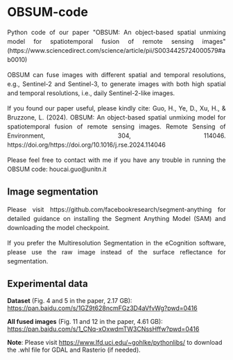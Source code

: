 # OBSUM-code
<p align = "justify" style="line-height:150%">Python code of our paper "OBSUM: An object-based spatial unmixing model for spatiotemporal fusion of remote sensing images" (https://www.sciencedirect.com/science/article/pii/S0034425724000579#ab0010)<br></p>
<p align = "justify" style="line-height:150%">OBSUM can fuse images with different spatial and temporal resolutions, e.g., Sentinel-2 and Sentinel-3, to generate images with both high spatial and temporal resolutions, i.e., daily Sentinel-2-like images.<br></p>
<p align = "justify" style="line-height:150%">If you found our paper useful, please kindly cite: Guo, H., Ye, D., Xu, H., & Bruzzone, L. (2024). OBSUM: An object-based spatial unmixing model for spatiotemporal fusion of remote sensing images. Remote Sensing of Environment, 304, 114046. https://doi.org/https://doi.org/10.1016/j.rse.2024.114046<br></p>
<p align = "justify" style="line-height:150%">Please feel free to contact with me if you have any trouble in running the OBSUM code: houcai.guo@unitn.it<br></p>

## Image segmentation
<p align = "justify" style="line-height:150%">Please visit https://github.com/facebookresearch/segment-anything for detailed guidance on installing the Segment Anything Model (SAM) and downloading the model checkpoint.<br></p>
<p align = "justify" style="line-height:150%">If you prefer the Multiresolution Segmentation in the eCognition software, please use the raw image instead of the surface reflectance for segmentation.<br></p>

## Experimental data
**Dataset** (Fig. 4 and 5 in the paper, 2.17 GB): https://pan.baidu.com/s/1GZ9t628ncmFGz3D4aVfvWg?pwd=0416

**All fused images** (Fig. 11 and 12 in the paper, 4.61 GB): https://pan.baidu.com/s/1_CNq-xOxwdmTW3CNssHffw?pwd=0416

**Note**: Please visit https://www.lfd.uci.edu/~gohlke/pythonlibs/ to download the .whl file for GDAL and Rasterio (if needed).

